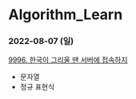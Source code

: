 # Algorithm_Learn
### 2022-08-07 (일)
[9996. 한국이 그리울 땐 서버에 접속하지](https://www.acmicpc.net/problem/9996)
- 문자열
- 정규 표현식

